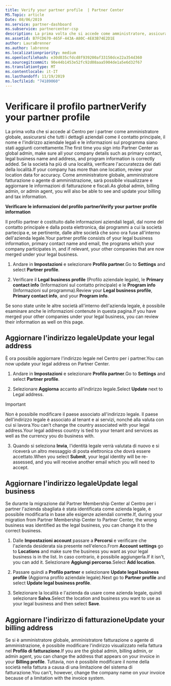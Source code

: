 ```yaml
---
title: Verify your partner profile  | Partner Center
MS.Topic: article
Date: 08/06/2019
ms.service: partner-dashboard
ms.subservice: partnercenter-csp
description: La prima volta che si accede come amministratore, assicurarsi che i dettagli di supporto siano corretti, registrare le esenzioni fiscali se appropriato e controllare le informazioni sul contatto nei profili.
ms.assetid: B7FCD670-465F-443A-A80C-4E83B74E2D1E
author: LauraBrenner
ms.author: labrenne
ms.localizationpriority: medium
ms.openlocfilehash: e30d035cfdcd8f939200af33150dce22a354d360
ms.sourcegitcommit: 90e44b1453e52fc92d08aaa5904de1a5e6d32f67
ms.translationtype: MT
ms.contentlocale: it-IT
ms.lasthandoff: 11/19/2019
ms.locfileid: "74189060"
---
```

# <a name="verify-your-partner-profile"></a><span data-ttu-id="418fb-103">Verificare il profilo partner</span><span class="sxs-lookup"><span data-stu-id="418fb-103">Verify your partner profile</span></span>

<span data-ttu-id="418fb-104">La prima volta che si accede al Centro per i partner come amministratore globale, assicurarsi che tutti i dettagli aziendali come il contatto principale, il nome e l'indirizzo aziendale legali e le informazioni sul programma siano stati aggiunti correttamente.</span><span class="sxs-lookup"><span data-stu-id="418fb-104">The first time you sign into Partner Center as  global admin, make sure all your company details such as primary contact, legal business name and address, and program information is correctly added.</span></span> <span data-ttu-id="418fb-105">Se la società ha più di una località, verificare l'accuratezza dei dati della località.</span><span class="sxs-lookup"><span data-stu-id="418fb-105">If your company has more than one location, review your location data for accuracy.</span></span> <span data-ttu-id="418fb-106">Come amministratore globale, amministratore fatturazione o agente di amministrazione, sarà possibile visualizzare e aggiornare le informazioni di fatturazione e fiscali.</span><span class="sxs-lookup"><span data-stu-id="418fb-106">As global admin, billing admin, or admin agent, you will also be able to see and update your billing and tax information.</span></span> 

<span data-ttu-id="418fb-107">**Verificare le informazioni del profilo partner**</span><span class="sxs-lookup"><span data-stu-id="418fb-107">**Verify your partner profile information**</span></span>

<span data-ttu-id="418fb-108">Il profilo partner è costituito dalle informazioni aziendali legali, dal nome del contatto principale e dalla posta elettronica, dai programmi a cui la società partecipa e, se pertinente, dalle altre società che sono ora fuse all'interno dell'azienda legale.</span><span class="sxs-lookup"><span data-stu-id="418fb-108">Your partner profile consists of your legal business information, primary contact name and email, the programs which your company participates in, and if relevant, your other companies that are now merged under your legal business.</span></span>

1.  <span data-ttu-id="418fb-109">Andare in **Impostazioni** e selezionare **Profilo partner**.</span><span class="sxs-lookup"><span data-stu-id="418fb-109">Go to **Settings** and select **Partner profile**.</span></span>

2.  <span data-ttu-id="418fb-110">Verificare il **Legal business profile** (Profilo aziendale legale), le **Primary contact info** (Informazioni sul contatto principale) e le **Program info** (Informazioni sul programma).</span><span class="sxs-lookup"><span data-stu-id="418fb-110">Review your **Legal business profile**, **Primary contact info**, and your **Program info**.</span></span>

<span data-ttu-id="418fb-111">Se sono state unite le altre società all'interno dell'azienda legale, è possibile esaminare anche le informazioni contenute in questa pagina.</span><span class="sxs-lookup"><span data-stu-id="418fb-111">If you have merged your other companies under your legal business, you can review their information as well on this page.</span></span>

## <a name="update-your-legal-address"></a><span data-ttu-id="418fb-112">Aggiornare l'indirizzo legale</span><span class="sxs-lookup"><span data-stu-id="418fb-112">Update your legal address</span></span>

<span data-ttu-id="418fb-113">È ora possibile aggiornare l'indirizzo legale nel Centro per i partner.</span><span class="sxs-lookup"><span data-stu-id="418fb-113">You can now update your legal address on Partner Center.</span></span>

1. <span data-ttu-id="418fb-114">Andare in **Impostazioni** e selezionare **Profilo partner**.</span><span class="sxs-lookup"><span data-stu-id="418fb-114">Go to **Settings** and select **Partner profile**.</span></span> 

2. <span data-ttu-id="418fb-115">Selezionare **Aggiorna** accanto all'indirizzo legale.</span><span class="sxs-lookup"><span data-stu-id="418fb-115">Select **Update** next to Legal address.</span></span> 

>[!Important]
><span data-ttu-id="418fb-116">Non è possibile modificare il paese associato all'indirizzo legale. Il paese dell'indirizzo legale è associato al tenant e ai servizi, nonché alla valuta con cui si lavora.</span><span class="sxs-lookup"><span data-stu-id="418fb-116">You can't change the country associated with your legal address.Your legal address country is tied to your tenant and services as well as the currency you do business with.</span></span> 

3. <span data-ttu-id="418fb-117">Quando si seleziona **Invia**, l'identità legale verrà valutata di nuovo e si riceverà un altro messaggio di posta elettronica che dovrà essere accettato.</span><span class="sxs-lookup"><span data-stu-id="418fb-117">When you select **Submit**, your legal identity will be re-assessed, and you will receive another email which you will need to accept.</span></span>

## <a name="update-legal-business"></a><span data-ttu-id="418fb-118">Aggiornare l'indirizzo legale</span><span class="sxs-lookup"><span data-stu-id="418fb-118">Update legal business</span></span>

<span data-ttu-id="418fb-119">Se durante la migrazione dal Partner Membership Center al Centro per i partner l'azienda sbagliata è stata identificata come azienda legale, è possibile modificarla in base alle esigenze aziendali corrette.</span><span class="sxs-lookup"><span data-stu-id="418fb-119">If, during your migration from Partner Membership Center to Partner Center, the wrong business was identified as the legal business, you can change it to the correct business.</span></span>

1. <span data-ttu-id="418fb-120">Dalle **Impostazioni account** passare a **Percorsi** e verificare che l'azienda desiderata sia presente nell'elenco.</span><span class="sxs-lookup"><span data-stu-id="418fb-120">From **Account settings** go to **Locations** and make sure the business you want as your legal business is in the list.</span></span> <span data-ttu-id="418fb-121">In caso contrario, è possibile aggiungerla.</span><span class="sxs-lookup"><span data-stu-id="418fb-121">If it isn't, you can add it.</span></span> <span data-ttu-id="418fb-122">Selezionare **Aggiungi percorso**.</span><span class="sxs-lookup"><span data-stu-id="418fb-122">Select **Add location**.</span></span>

2.  <span data-ttu-id="418fb-123">Passare quindi a **Profilo partner** e selezionare **Update legal business profile** (Aggiorna profilo aziendale legale).</span><span class="sxs-lookup"><span data-stu-id="418fb-123">Next go to **Partner profile** and select **Update legal business profile**.</span></span>

3.  <span data-ttu-id="418fb-124">Selezionare la località e l'azienda da usare come azienda legale, quindi selezionare **Salva.**</span><span class="sxs-lookup"><span data-stu-id="418fb-124">Select the location and business you want to use as your legal business and then select **Save**.</span></span>

## <a name="update-your-billing-address"></a><span data-ttu-id="418fb-125">Aggiornare l'indirizzo di fatturazione</span><span class="sxs-lookup"><span data-stu-id="418fb-125">Update your billing address</span></span>

<span data-ttu-id="418fb-126">Se si è amministratore globale, amministratore fatturazione o agente di amministrazione, è possibile modificare l'indirizzo visualizzato nella fattura nel **Profilo di fatturazione**.</span><span class="sxs-lookup"><span data-stu-id="418fb-126">If you are the global admin, billing admin, or admin agent, you can change the address that appears on your invoice in your **Billing profile**.</span></span> <span data-ttu-id="418fb-127">Tuttavia, non è possibile modificare il nome della società nella fattura a causa di una limitazione del sistema di fatturazione.</span><span class="sxs-lookup"><span data-stu-id="418fb-127">You can't, however, change the company name on your invoice because of a limitation with the invoice system.</span></span>

 



